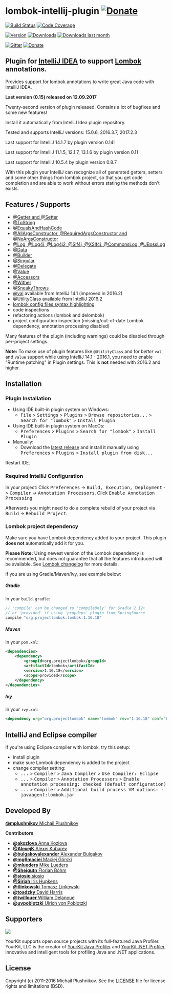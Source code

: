 lombok-intellij-plugin [![Donate](https://www.paypal.com/en_US/i/btn/btn_donateCC_LG.gif)](https://www.paypal.com/cgi-bin/webscr?cmd=_s-xclick&hosted_button_id=3F9HXD7A2SMCN)
======================
[![Build Status][badge-travis-img]][badge-travis] [![Code Coverage](https://img.shields.io/codecov/c/github/mplushnikov/lombok-intellij-plugin/master.svg)](https://codecov.io/github/mplushnikov/lombok-intellij-plugin?branch=master)

[![Version](http://phpstorm.espend.de/badge/6317/version)](https://plugins.jetbrains.com/plugin/6317)
[![Downloads](http://phpstorm.espend.de/badge/6317/downloads)](https://plugins.jetbrains.com/plugin/6317)
[![Downloads last month](http://phpstorm.espend.de/badge/6317/last-month)](https://plugins.jetbrains.com/plugin/6317)

[![Gitter][badge-gitter-img]][badge-gitter] [![Donate][badge-paypal-img]][badge-paypal]


## Plugin for [IntelliJ IDEA](http://plugins.jetbrains.com/plugin/6317) to support [Lombok](https://projectlombok.org) annotations. ##

Provides support for lombok annotations to write great Java code with IntelliJ IDEA.

**Last version (0.15) released on 12.09.2017**

Twenty-second version of plugin released. Contains a lot of bugfixes and some new features!

Install it automatically from IntelliJ Idea plugin repository.

Tested and supports IntelliJ versions: 15.0.6, 2016.3.7, 2017.2.3

Last support for IntelliJ 14.1.7 by plugin version 0.14!

Last support for IntelliJ 11.1.5, 12.1.7, 13.1.6 by plugin version 0.11

Last support for IntelliJ 10.5.4 by plugin version 0.8.7

With this plugin your IntelliJ can recognize all of generated getters, setters and some other things from lombok project, so that you get code completion and are able to work without errors stating the methods don't exists.


Features / Supports
--------
- [@Getter and @Setter](http://projectlombok.org/features/GetterSetter.html)
- [@ToString](http://projectlombok.org/features/ToString.html)
- [@EqualsAndHashCode](http://projectlombok.org/features/EqualsAndHashCode.html)
- [@AllArgsConstructor, @RequiredArgsConstructor and @NoArgsConstructor](http://projectlombok.org/features/Constructor.html)
- [@Log, @Log4j, @Log4j2, @Slf4j, @XSlf4j, @CommonsLog, @JBossLog](http://projectlombok.org/features/Log.html)
- [@Data](https://projectlombok.org/features/Data.html)
- [@Builder](https://projectlombok.org/features/Builder.html)
- [@Singular](https://projectlombok.org/features/Builder.html#singular)
- [@Delegate](https://projectlombok.org/features/Delegate.html)
- [@Value](https://projectlombok.org/features/Value.html)
- [@Accessors](https://projectlombok.org/features/experimental/Accessors.html)
- [@Wither](https://projectlombok.org/features/experimental/Wither.html)
- [@SneakyThrows](https://projectlombok.org/features/SneakyThrows.html)
- [@val](https://projectlombok.org/features/val.html) available from IntelliJ 14.1 (improved in 2016.2)
- [@UtilityClass](https://projectlombok.org/features/experimental/UtilityClass.html) available from IntelliJ 2016.2
- [lombok config files syntax highlighting](https://projectlombok.org/features/configuration.html)
- code inspections
- refactoring actions (lombok and delombok)
- project configuration inspection (missing/out-of-date Lombok dependency, annotation processing disabled)

Many features of the plugin (including warnings) could be disabled through per-project settings.

__Note:__ To make use of plugin features like `@UtilityClass` and for _better_ `val` and `Value` support while using IntelliJ 14.1 - 2016.1, you need to enable "Runtime patching" in Plugin settings. This is __not__ needed with 2016.2 and higher.

Installation
------------
### Plugin Installation
- Using IDE built-in plugin system on Windows:
  - <kbd>File</kbd> > <kbd>Settings</kbd> > <kbd>Plugins</kbd> > <kbd>Browse repositories...</kbd> > <kbd>Search for "lombok"</kbd> > <kbd>Install Plugin</kbd>
- Using IDE built-in plugin system on MacOs:
  - <kbd>Preferences</kbd> > <kbd>Plugins</kbd> > <kbd>Search for "lombok"</kbd> > <kbd>Install Plugin</kbd>
- Manually:
  - Download the [latest release](https://github.com/mplushnikov/lombok-intellij-plugin/releases/latest) and install it manually using <kbd>Preferences</kbd> > <kbd>Plugins</kbd> > <kbd>Install plugin from disk...</kbd>

Restart IDE.

### Required IntelliJ Configuration
In your project: Click <kbd>Preferences</kbd> -> <kbd>Build, Execution, Deployment</kbd> -> <kbd>Compiler</kbd> -> <kbd>Annotation Processors</kbd>. Click <kbd>Enable Annotation Processing</kbd>

Afterwards you might need to do a complete rebuild of your project via <kbd>Build</kbd> -> <kbd>Rebuild Project</kbd>.

### Lombok project dependency
Make sure you have Lombok dependency added to your project. This plugin **does not** automatically add it for you.

**Please Note:** Using newest version of the Lombok dependency is recommended, but does not guarantee that all the features introduced will be available. See [Lombok changelog](https://projectlombok.org/changelog.html) for more details.

If you are using Gradle/Maven/Ivy, see example below:

##### Gradle
In your `build.gradle`:
```groovy
// 'compile' can be changed to 'compileOnly' for Gradle 2.12+
// or 'provided' if using 'propdeps' plugin from SpringSource
compile "org.projectlombok:lombok:1.16.18"
```

##### Maven
In your `pom.xml`:
```xml
<dependencies>
	<dependency>
		<groupId>org.projectlombok</groupId>
		<artifactId>lombok</artifactId>
		<version>1.16.18</version>
		<scope>provided</scope>
	</dependency>
</dependencies>
```

##### Ivy
In your `ivy.xml`:
```xml
<dependency org="org.projectlombok" name="lombok" rev="1.16.18" conf="build" />
```

IntelliJ and Eclipse compiler
-----------------------------
If you're using Eclipse compiler with lombok, try this setup:
- install plugin
- make sure Lombok dependency is added to the project
- change compiler setting:
  - <kbd>...</kbd> > <kbd>Compiler</kbd> > <kbd>Java Compiler</kbd> > <kbd>Use Compiler: Eclipse</kbd>
  - <kbd>...</kbd> > <kbd>Compiler</kbd> > <kbd>Annotation Processors</kbd> > <kbd>Enable annotation processing: checked (default configuration)</kbd>
  - <kbd>...</kbd> > <kbd>Compiler</kbd> > <kbd>Additional build process VM options: -javaagent:lombok.jar</kbd>

Developed By
------------
[**@mplushnikov** Michail Plushnikov](https://github.com/mplushnikov)

**Contributors**
- [**@akozlova** Anna Kozlova](https://github.com/akozlova)
- [**@AlexejK** Alexej Kubarev](https://github.com/AlexejK)
- [**@bulgakovalexander** Alexander Bulgakov](https://github.com/bulgakovalexander)
- [**@mg6maciej** Maciej Górski](https://github.com/mg6maciej)
- [**@mlueders** Mike Lueders](https://github.com/mlueders)
- [**@Sheigutn** Florian Böhm](https://github.com/Sheigutn)
- [**@siosio** siosio](https://github.com/siosio)
- [**@Siriah** Iris Hupkens](https://github.com/Siriah)
- [**@tlinkowski** Tomasz Linkowski](https://github.com/tlinkowski)
- [**@toadzky** David Harris](https://github.com/toadzky)
- [**@twillouer** William Delanoue](https://github.com/twillouer)
- [**@uvpoblotzki** Ulrich von Poblotzki](https://github.com/uvpoblotzki)

Supporters
--------
[<img src="https://www.yourkit.com/images/yklogo.png" />](https://www.yourkit.com/)

YourKit supports open source projects with its full-featured Java Profiler.
YourKit, LLC is the creator of [YourKit Java Profiler](https://www.yourkit.com/java/profiler/index.jsp) and [YourKit .NET Profiler](https://www.yourkit.com/.net/profiler/index.jsp), innovative and intelligent tools for profiling Java and .NET applications.


License
-------
Copyright (c) 2011-2016 Michail Plushnikov. See the [LICENSE](./LICENSE) file for license rights and limitations (BSD).

[badge-gitter-img]:       https://badges.gitter.im/mplushnikov/lombok-intellij-plugin.svg
[badge-gitter]:           https://gitter.im/mplushnikov/lombok-intellij-plugin
[badge-travis-img]:       https://travis-ci.org/mplushnikov/lombok-intellij-plugin.svg
[badge-travis]:           https://travis-ci.org/mplushnikov/lombok-intellij-plugin
[badge-coveralls-img]:    https://coveralls.io/repos/github/mplushnikov/lombok-intellij-plugin/badge.svg?branch=master
[badge-coveralls]:        https://coveralls.io/github/mplushnikov/lombok-intellij-plugin?branch=master
[badge-paypal-img]:       https://img.shields.io/badge/donate-paypal-yellow.svg
[badge-paypal]:           https://www.paypal.me/mplushnikov
